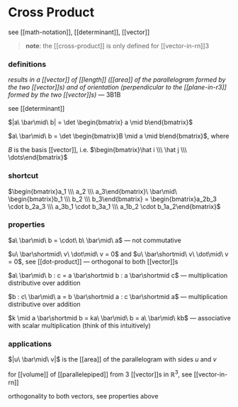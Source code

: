 # Cross Product

see [[math-notation]], [[determinant]], [[vector]]

> **note**: the [[cross-product]] is only defined for [[vector-in-rn]]3

### definitions

_results in a [[vector]] of [[length]] ([[area]] of the parallelogram formed by the two [[vector]]s) and of orientation (perpendicular to the [[plane-in-r3]] formed by the two [[vector]]s)_ — 3B1B

see [[determinant]]

$|a\ \bar\mid\ b| = \det \begin{bmatrix} a \mid b\end{bmatrix}$

$a\ \bar\mid\ b = \det \begin{bmatrix}B \mid a \mid b\end{bmatrix}$, where

$B$ is the basis [[vector]], i.e. $\begin{bmatrix}\hat i \\\  \hat j  \\\  \dots\end{bmatrix}$

### shortcut

$\begin{bmatrix}a_1 \\\  a_2 \\\  a_3\end{bmatrix}\ \bar\mid\ \begin{bmatrix}b_1 \\\  b_2 \\\  b_3\end{bmatrix} = \begin{bmatrix}a_2b_3 \cdot b_2a_3 \\\  a_3b_1 \cdot b_3a_1 \\\  a_1b_2 \cdot b_1a_2\end{bmatrix}$

### properties

$a\ \bar\mid\ b = \cdot\ b\ \bar\mid\ a$ &mdash; not commutative

$u\ \bar\shortmid\ v\ \dot\mid\ v = 0$ and $u\ \bar\shortmid\ v\ \dot\mid\ v = 0$, see [[dot-product]] &mdash; orthogonal to both [[vector]]s

$a\ \bar\mid\ b : c = a \bar\shortmid b : a \bar\shortmid c$ &mdash; multiplication distributive over addition

$b : c\ \bar\mid\ a = b \bar\shortmid a : c \bar\shortmid a$ &mdash; multiplication distributive over addition

$k \mid a \bar\shortmid b = ka\ \bar\mid\ b = a\ \bar\mid\ kb$ &mdash; associative with scalar multiplication (think of this intuitively)

### applications

$|u\ \bar\mid\ v|$ is the [[area]] of the parallelogram with sides $u$ and $v$

for [[volume]] of [[parallelepiped]] from 3 [[vector]]s in $\mathbb R^3$, see [[vector-in-rn]]

orthogonality to both vectors, see properties above
